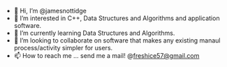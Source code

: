 - 👋 Hi, I’m @jamesnottidge
- 👀 I’m interested in C++, Data Structures and Algorithms and application software.
- 🌱 I’m currently learning Data Structures and Algorithms.
- 💞️ I’m looking to collaborate on software that makes any existing manaul process/activity simpler for users.
- 📫 How to reach me ... send me a mail! @freshice57@gmail.com

<!---
jamesnottidge/jamesnottidge is a ✨ special ✨ repository because its `README.md` (this file) appears on your GitHub profile.
You can click the Preview link to take a look at your changes.
--->

